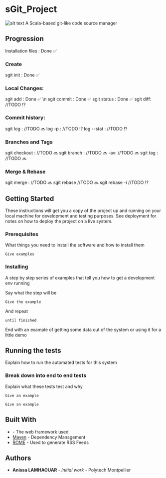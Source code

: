 # sGit_Project

           
![alt text](https://i.ibb.co/4tVTVjy/Capture-d-cran-2019-10-11-05-16-38.png)
 A Scala-based git-like code source manager
 
 ## Progression
 
 Installation files : Done :white_check_mark:
 
 ### Create 
 sgit init : Done :white_check_mark:
 
 ### Local Changes:
 sgit add : Done :white_check_mark: \n
 sgit commit : Done :white_check_mark: 
 sgit status :  Done :white_check_mark: 
 sgit diff: //TODO :interrobang: 
 
  ### Commit history:
 sgit log : //TODO  :soon:
      log -p :  //TODO :interrobang:
      log --stat :  //TODO :interrobang:
 
 ### Branches and Tags          
 sgit checkout :  //TODO  :soon:
 sgit branch <branch name>: //TODO  :soon:
             -av: //TODO  :soon:
 sgit tag <branch name>: //TODO  :soon:

### Merge & Rebase
sgit merge <branch>:  //TODO  :soon:
sgit rebase <branch>//TODO  :soon:
sgit rebase -i <commit hash or banch name> //TODO :interrobang:

 
## Getting Started

These instructions will get you a copy of the project up and running on your local machine for development and testing purposes. See deployment for notes on how to deploy the project on a live system.

### Prerequisites

What things you need to install the software and how to install them

```
Give examples
```

### Installing

A step by step series of examples that tell you how to get a development env running

Say what the step will be

```
Give the example
```

And repeat

```
until finished
```

End with an example of getting some data out of the system or using it for a little demo

## Running the tests

Explain how to run the automated tests for this system

### Break down into end to end tests

Explain what these tests test and why

```
Give an example
```

```
Give an example
```

## Built With

* [](http://www.dropwizard.io/1.0.2/docs/) - The web framework used
* [Maven](https://maven.apache.org/) - Dependency Management
* [ROME](https://rometools.github.io/rome/) - Used to generate RSS Feeds


## Authors

* **Anissa LAMHAOUAR** - *Initial work* - Polytech Montpellier




